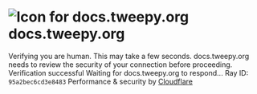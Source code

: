 # ![Icon for docs.tweepy.org](https://docs.tweepy.org/favicon.ico)docs.tweepy.org
Verifying you are human. This may take a few seconds.
docs.tweepy.org needs to review the security of your connection before proceeding.
Verification successful
Waiting for docs.tweepy.org to respond...
Ray ID: `95a2bec6cd3e8483`
Performance & security by [Cloudflare](https://www.cloudflare.com?utm_source=challenge&utm_campaign=m)
